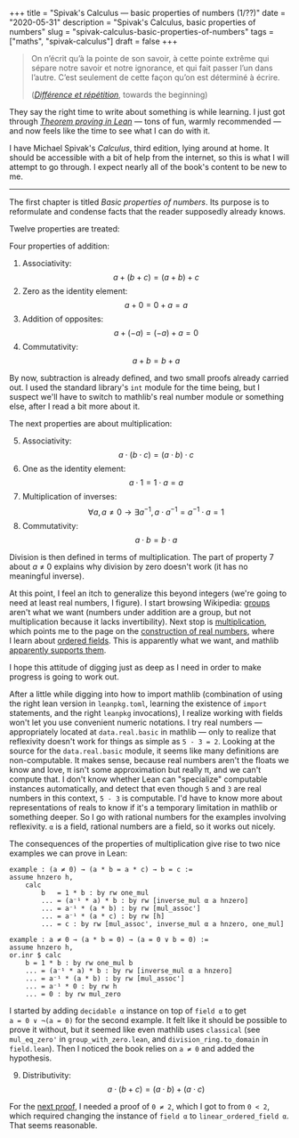 +++
title = "Spivak's Calculus — basic properties of numbers (1/??)"
date = "2020-05-31"
description = "Spivak's Calculus, basic properties of numbers"
slug = "spivak-calculus-basic-properties-of-numbers"
tags = ["maths", "spivak-calculus"]
draft = false
+++

> On n’écrit qu’à la pointe de son savoir, à cette pointe extrême qui sépare
> notre savoir et notre ignorance, et qui fait passer l’un dans l’autre. C’est
> seulement de cette façon qu’on est déterminé à écrire.
>
> ([_Différence et
> répétition_](https://en.wikipedia.org/wiki/Difference_and_Repetition), towards
> the beginning)

They say the right time to write about something is while learning. I just got
through [_Theorem proving in
Lean_](https://leanprover.github.io/theorem_proving_in_lean/) — tons of fun,
warmly recommended — and now feels like the time to see what I can do with it.

I have Michael Spivak's _Calculus_, third edition, lying around at home. It
should be accessible with a bit of help from the internet, so this is what
I will attempt to go through. I expect nearly all of the book's content to be
new to me.

---

The first chapter is titled _Basic properties of numbers_. Its purpose is to
reformulate and condense facts that the reader supposedly already knows.

Twelve properties are treated:

Four properties of addition:

1. Associativity: $$ a + (b + c) = (a + b) + c $$
2. Zero as the identity element: $$ a + 0 = 0 + a = a $$
3. Addition of opposites: $$ a + (-a) = (-a) + a = 0 $$
4. Commutativity: $$ a + b = b + a $$

By now, subtraction is already defined, and two small proofs already carried
out. I used the standard library's `int` module for the time being, but
I suspect we'll have to switch to mathlib's real number module or something
else, after I read a bit more about it.

The next properties are about multiplication:

5. Associativity: $$ a \cdot (b \cdot c) = (a \cdot b) \cdot c $$
6. One as the identity element: $$ a \cdot 1 = 1 \cdot a = a $$
7. Multiplication of inverses:
$$ \forall a, a ≠ 0 \to \exists a^{-1}, a \cdot a^{-1} = a^{-1} \cdot a = 1 $$
8. Commutativity: $$ a \cdot b = b \cdot a $$

Division is then defined in terms of multiplication. The part of property 7
about _a_ ≠ 0 explains why division by zero doesn't work (it has no meaningful
inverse).

At this point, I feel an itch to generalize this beyond integers (we're going to
need at least real numbers, I figure). I start browsing Wikipedia:
[groups](https://en.wikipedia.org/wiki/Group_(mathematics)) aren't what we want
(numbers under addition are a group, but not multiplication because it lacks
invertibility). Next stop is
[multiplication](https://en.wikipedia.org/wiki/Multiplication#Multiplication_of_different_kinds_of_numbers),
which points me to the page on the [construction of real
numbers](https://en.wikipedia.org/wiki/Construction_of_the_real_numbers#Construction_from_Cauchy_sequences),
where I learn about [ordered
fields](https://en.wikipedia.org/wiki/Field_(mathematics)). This is apparently
what we want, and mathlib [apparently supports
them](https://leanprover-community.github.io/mathlib-overview.html).

I hope this attitude of digging just as deep as I need in order to make progress
is going to work out.

After a little while digging into how to import mathlib (combination of using
the right lean version in `leanpkg.toml`, learning the existence of `import`
statements, and the right `leanpkg` invocations), I realize working with fields
won't let you use convenient numeric notations. I try real numbers —
appropriately located at `data.real.basic` in mathlib — only to realize that
reflexivity doesn't work for things as simple as `5 - 3 = 2`. Looking at the
source for the `data.real.basic` module, it seems like many definitions are
non-computable. It makes sense, because real numbers aren't the floats we know
and love, π isn't some approximation but really π, and we can't compute that. I
don't know whether Lean can "specialize" computable instances automatically, and
detect that even though `5` and `3` are real numbers in this context, `5 - 3` is
computable. I'd have to know more about representations of reals to know if it's
a temporary limitation in mathlib or something deeper. So I go with rational
numbers for the examples involving reflexivity. `α` is a field, rational numbers
are a field, so it works out nicely.

The consequences of the properties of multiplication give rise to two nice
examples we can prove in Lean:

```lean
example : (a ≠ 0) → (a * b = a * c) → b = c :=
assume hnzero h,
    calc
        b   = 1 * b : by rw one_mul
        ... = (a⁻¹ * a) * b : by rw [inverse_mul α a hnzero]
        ... = a⁻¹ * (a * b) : by rw [mul_assoc']
        ... = a⁻¹ * (a * c) : by rw [h]
        ... = c : by rw [mul_assoc', inverse_mul α a hnzero, one_mul]

example : a ≠ 0 → (a * b = 0) → (a = 0 ∨ b = 0) :=
assume hnzero h,
or.inr $ calc
    b = 1 * b : by rw one_mul b
    ... = (a⁻¹ * a) * b : by rw [inverse_mul α a hnzero]
    ... = a⁻¹ * (a * b) : by rw [mul_assoc']
    ... = a⁻¹ * 0 : by rw h
    ... = 0 : by rw mul_zero
```

I started by adding `decidable α` instance on top of `field α` to get
`a = 0 ∨ ¬(a = 0)` for the second example. It felt like it should be possible to
prove it without, but it seemed like even mathlib uses `classical` (see
`mul_eq_zero'` in `group_with_zero.lean`, and `division_ring.to_domain` in
`field.lean`). Then I noticed the book relies on `a ≠ 0` and added the hypothesis.

9. Distributivity: $$ a \cdot (b + c) = (a \cdot b) + (a \cdot c) $$

For the [next proof](TODO), I needed a proof of `0 ≠ 2`, which I got to from
`0 < 2`, which required changing the instance of `field α` to
`linear_ordered_field α`. That seems reasonable.

